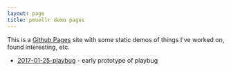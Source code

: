 ```yaml
---
layout: page
title: pmuellr demo pages
---
```


This is a [Github Pages][gh-pages] site with some static demos of things I've
worked on, found interesting, etc.

* [2017-01-25-playbug](2017-01-25-playbug) - early prototype of playbug



[gh-pages]: https://help.github.com/categories/github-pages-basics/
